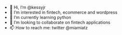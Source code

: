 - 👋 Hi, I’m @kessyjr
- 👀 I’m interested in fintech, ecommerce and wordpress
- 🌱 I’m currently learning python
- 💞️ I’m looking to collaborate on fintech applications
- 📫 How to reach me: twitter @miamiatz

<!---
kessyjr/kessyjr is a ✨ special ✨ repository because its `README.md` (this file) appears on your GitHub profile.
You can click the Preview link to take a look at your changes.
--->
